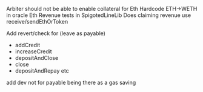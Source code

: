 Arbiter should not be able to enable collateral for Eth
Hardcode ETH->WETH in oracle
Eth Revenue tests in SpigotedLineLib
Does claiming revenue use receive/sendEthOrToken

Add revert/check for (leave as payable)

- addCredit
- increaseCredit
- depositAndClose
- close
- depositAndRepay etc

add dev not for payable being there as a gas saving
